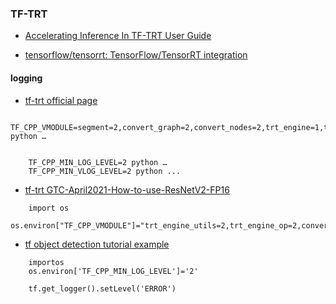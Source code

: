 ### TF-TRT

- [Accelerating Inference In TF-TRT User Guide](https://docs.nvidia.com/deeplearning/frameworks/tf-trt-user-guide/index.html)

- [tensorflow/tensorrt: TensorFlow/TensorRT integration](https://github.com/tensorflow/tensorrt)

#### logging

- [tf-trt official page](https://docs.nvidia.com/deeplearning/frameworks/tf-trt-user-guide/index.html#debug-tools)

```
    TF_CPP_VMODULE=segment=2,convert_graph=2,convert_nodes=2,trt_engine=1,trt_logger=2 python …


    TF_CPP_MIN_LOG_LEVEL=2 python …
    TF_CPP_MIN_VLOG_LEVEL=2 python ...
```

- [tf-trt GTC-April2021-How-to-use-ResNetV2-FP16](https://github.com/tensorflow/tensorrt/blob/master/tftrt/examples/presentations/GTC-April2021-How-to-use-ResNetV2-FP16.ipynb)

```
    import os
    os.environ["TF_CPP_VMODULE"]="trt_engine_utils=2,trt_engine_op=2,convert_nodes=2,convert_graph=2,segment=2,trt_shape_optimization_profiles=2,trt_engine_resource_ops=2"
```

- [tf object detection tutorial example](https://tensorflow-object-detection-api-tutorial.readthedocs.io/en/latest/auto_examples/index.html)

```
    importos
    os.environ['TF_CPP_MIN_LOG_LEVEL']='2'

    tf.get_logger().setLevel('ERROR')
```